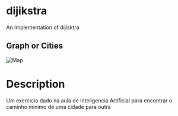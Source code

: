# dijikstra
An Implementation of dijisktra

## Graph or Cities
![Map](https://github.com/vybraan/dijisktra/blob/main/GraphImage.png)

# Description
Um exercicio dado na aula de Inteligencia Artificial para encontrar o caminho minimo de uma cidade para outra
